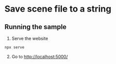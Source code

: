 # Save scene file to a string


## Running the sample

1. Serve the website

```bash
npx serve
```

2. Go to [http://localhost:5000/](http://localhost:5000/)
